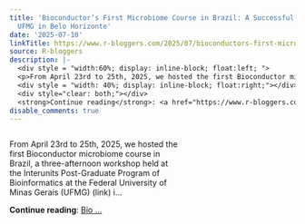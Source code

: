 ```yaml
---
title: 'Bioconductor’s First Microbiome Course in Brazil: A Successful Workshop at
  UFMG in Belo Horizonte'
date: '2025-07-10'
linkTitle: https://www.r-bloggers.com/2025/07/bioconductors-first-microbiome-course-in-brazil-a-successful-workshop-at-ufmg-in-belo-horizonte/
source: R-bloggers
description: |-
  <div style = "width:60%; display: inline-block; float:left; ">
  <p>From April 23rd to 25th, 2025, we hosted the first Bioconductor microbiome course in Brazil, a three-afternoon workshop held at the Interunits Post-Graduate Program of Bioinformatics at the Federal University of Minas Gerais (UFMG) (link) i...</p></div>
  <div style = "width: 40%; display: inline-block; float:right;"></div>
  <div style="clear: both;"></div>
  <strong>Continue reading</strong>: <a href="https://www.r-bloggers.com/2025/07/bioconductors-first-microbiome-course-in-brazil-a-successful-workshop-at-ufmg-in-belo-horizonte/">Bio ...
disable_comments: true
---
```

<div style = "width:60%; display: inline-block; float:left; ">
<p>From April 23rd to 25th, 2025, we hosted the first Bioconductor microbiome course in Brazil, a three-afternoon workshop held at the Interunits Post-Graduate Program of Bioinformatics at the Federal University of Minas Gerais (UFMG) (link) i...</p></div>
<div style = "width: 40%; display: inline-block; float:right;"></div>
<div style="clear: both;"></div>
<strong>Continue reading</strong>: <a href="https://www.r-bloggers.com/2025/07/bioconductors-first-microbiome-course-in-brazil-a-successful-workshop-at-ufmg-in-belo-horizonte/">Bio ...